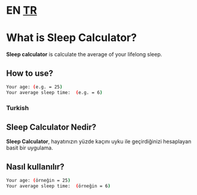 # EN  [TR](#turkish)

# What is Sleep Calculator?

**Sleep calculator** is calculate the average of your lifelong sleep.

## How to use?
```bash
Your age: (e.g. = 25)
Your average sleep time:  (e.g. = 6)
```

### Turkish
## Sleep Calculator Nedir?

**Sleep Calculator**, hayatınızın yüzde kaçını uyku ile geçirdiğinizi hesaplayan basit bir uygulama.

## Nasıl kullanılır?
```bash
Your age: (örneğin = 25)
Your average sleep time:  (örneğin = 6)
```
